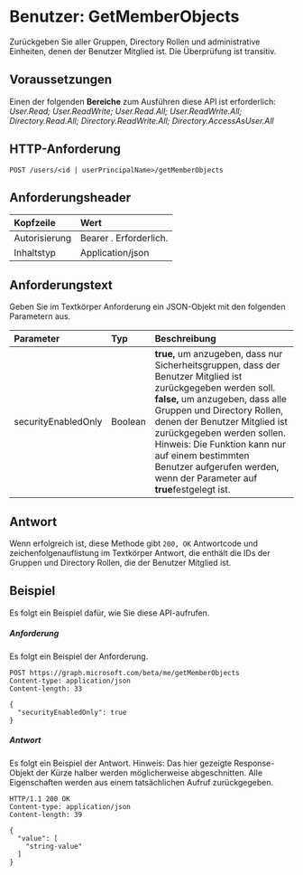 # <a name="user-getmemberobjects"></a>Benutzer: GetMemberObjects
Zurückgeben Sie aller Gruppen, Directory Rollen und administrative Einheiten, denen der Benutzer Mitglied ist. Die Überprüfung ist transitiv.

## <a name="prerequisites"></a>Voraussetzungen
Einen der folgenden **Bereiche** zum Ausführen diese API ist erforderlich: *User.Read; User.ReadWrite; User.Read.All; User.ReadWrite.All; Directory.Read.All; Directory.ReadWrite.All; Directory.AccessAsUser.All*
## <a name="http-request"></a>HTTP-Anforderung
<!-- { "blockType": "ignored" } -->
```http
POST /users/<id | userPrincipalName>/getMemberObjects
```
## <a name="request-headers"></a>Anforderungsheader
| Kopfzeile       | Wert |
|:---------------|:--------|
| Autorisierung  | Bearer <token>. Erforderlich.  |
| Inhaltstyp  | Application/json  |

## <a name="request-body"></a>Anforderungstext
Geben Sie im Textkörper Anforderung ein JSON-Objekt mit den folgenden Parametern aus.

| Parameter    | Typ   |Beschreibung|
|:---------------|:--------|:----------|
|securityEnabledOnly|Boolean|**true,** um anzugeben, dass nur Sicherheitsgruppen, dass der Benutzer Mitglied ist zurückgegeben werden soll. **false,** um anzugeben, dass alle Gruppen und Directory Rollen, denen der Benutzer Mitglied ist zurückgegeben werden sollen. Hinweis: Die Funktion kann nur auf einem bestimmten Benutzer aufgerufen werden, wenn der Parameter auf **true**festgelegt ist.|

## <a name="response"></a>Antwort
Wenn erfolgreich ist, diese Methode gibt `200, OK` Antwortcode und zeichenfolgenauflistung im Textkörper Antwort, die enthält die IDs der Gruppen und Directory Rollen, die der Benutzer Mitglied ist.

## <a name="example"></a>Beispiel
Es folgt ein Beispiel dafür, wie Sie diese API-aufrufen.
##### <a name="request"></a>Anforderung
Es folgt ein Beispiel der Anforderung.
<!-- {
  "blockType": "request",
  "name": "user_getmemberobjects"
}-->
```http
POST https://graph.microsoft.com/beta/me/getMemberObjects
Content-type: application/json
Content-length: 33

{
  "securityEnabledOnly": true
}
```

##### <a name="response"></a>Antwort
Es folgt ein Beispiel der Antwort. Hinweis: Das hier gezeigte Response-Objekt der Kürze halber werden möglicherweise abgeschnitten. Alle Eigenschaften werden aus einem tatsächlichen Aufruf zurückgegeben.
<!-- {
  "blockType": "response",
  "truncated": true,
  "@odata.type": "string",
  "isCollection": true
} -->
```http
HTTP/1.1 200 OK
Content-type: application/json
Content-length: 39

{
  "value": [
    "string-value"
  ]
}
```

<!-- uuid: 8fcb5dbc-d5aa-4681-8e31-b001d5168d79
2015-10-25 14:57:30 UTC -->
<!-- {
  "type": "#page.annotation",
  "description": "user: getMemberObjects",
  "keywords": "",
  "section": "documentation",
  "tocPath": ""
}-->
